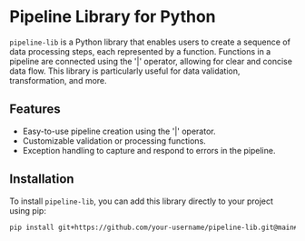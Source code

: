 # Pipeline Library for Python

`pipeline-lib` is a Python library that enables users to create a sequence of data processing steps, each represented by a function. Functions in a pipeline are connected using the '|' operator, allowing for clear and concise data flow. This library is particularly useful for data validation, transformation, and more.

## Features

- Easy-to-use pipeline creation using the '|' operator.
- Customizable validation or processing functions.
- Exception handling to capture and respond to errors in the pipeline.

## Installation

To install `pipeline-lib`, you can add this library directly to your project using pip:

```bash
pip install git+https://github.com/your-username/pipeline-lib.git@main#egg=pipeline-lib
